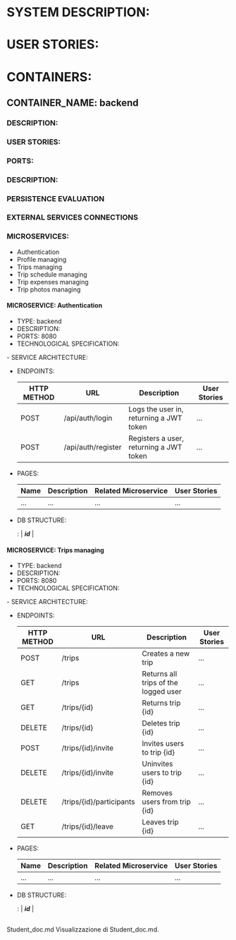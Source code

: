 # SYSTEM DESCRIPTION:

<system of the system>

# USER STORIES:

<list of user stories>


# CONTAINERS:

## CONTAINER_NAME: backend

### DESCRIPTION: 
<description of the container>

### USER STORIES:
<list of user stories satisfied>

### PORTS: 
<used ports>

### DESCRIPTION:
<description of the container>

### PERSISTENCE EVALUATION
<description on the persistence of data>

### EXTERNAL SERVICES CONNECTIONS
<description on the connections to external services>

### MICROSERVICES:
- Authentication
- Profile managing
- Trips managing
- Trip schedule managing
- Trip expenses managing
- Trip photos managing

#### MICROSERVICE: Authentication
- TYPE: backend
- DESCRIPTION: <description of the microservice>
- PORTS: 8080
- TECHNOLOGICAL SPECIFICATION:
<description of the technological aspect of the microservice>
- SERVICE ARCHITECTURE: 
<description of the architecture of the microservice>

- ENDPOINTS: <put this bullet point only in the case of backend and fill the following table>
		
	| HTTP METHOD | URL | Description | User Stories |
	| ----------- | --- | ----------- | ------------ |
    | POST | /api/auth/login | Logs the user in, returning a JWT token | ... |
    | POST | /api/auth/register | Registers a user, returning a JWT token | ... |


- PAGES: <put this bullet point only in the case of frontend and fill the following table>

	| Name | Description | Related Microservice | User Stories |
	| ---- | ----------- | -------------------- | ------------ |
	| ... | ... | ... | ... |

- DB STRUCTURE: <put this bullet point only in the case a DB is used in the microservice and specify the structure of the tables and columns>

	**_<name of the table>_** :	| **_id_** | <other columns>


#### MICROSERVICE: Trips managing
- TYPE: backend
- DESCRIPTION: <description of the microservice>
- PORTS: 8080
- TECHNOLOGICAL SPECIFICATION:
<description of the technological aspect of the microservice>
- SERVICE ARCHITECTURE: 
<description of the architecture of the microservice>

- ENDPOINTS: <put this bullet point only in the case of backend and fill the following table>
		
	| HTTP METHOD | URL | Description | User Stories |
	| ----------- | --- | ----------- | ------------ |
    | POST | /trips | Creates a new trip | ... |
    | GET | /trips | Returns all trips of the logged user | ... |
    | GET | /trips/{id} | Returns trip {id} | ... |
    | DELETE | /trips/{id} | Deletes trip {id} | ... |
    | POST | /trips/{id}/invite | Invites users to trip {id} | ... |
    | DELETE | /trips/{id}/invite | Uninvites users to trip {id} | ... |
    | DELETE | /trips/{id}/participants | Removes users from trip {id} | ... |
    | GET | /trips/{id}/leave | Leaves trip {id} | ... |


- PAGES: <put this bullet point only in the case of frontend and fill the following table>

	| Name | Description | Related Microservice | User Stories |
	| ---- | ----------- | -------------------- | ------------ |
	| ... | ... | ... | ... |

- DB STRUCTURE: <put this bullet point only in the case a DB is used in the microservice and specify the structure of the tables and columns>

	**_<name of the table>_** :	| **_id_** | <other columns>

#### <other microservices>

## <other containers>

Student_doc.md
Visualizzazione di Student_doc.md.